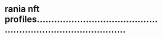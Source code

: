 # rania nft profiles....................................................................................

